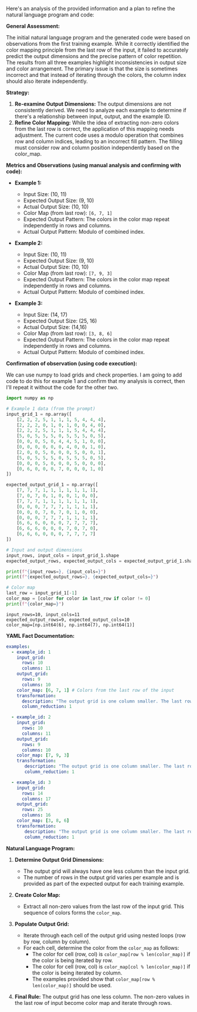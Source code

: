 Here's an analysis of the provided information and a plan to refine the natural language program and code:

**General Assessment:**

The initial natural language program and the generated code were based on observations from the first training example. While it correctly identified the color mapping principle from the last row of the input, it failed to accurately predict the output dimensions and the precise pattern of color repetition. The results from all three examples highlight inconsistencies in output size and color arrangement. The primary issue is that the size is sometimes incorrect and that instead of iterating through the colors, the column index should also iterate independently.

**Strategy:**

1.  **Re-examine Output Dimensions:** The output dimensions are not consistently derived. We need to analyze each example to determine if there's a relationship between input, output, and the example ID.
2.  **Refine Color Mapping:** While the idea of extracting non-zero colors from the last row is correct, the application of this mapping needs adjustment. The current code uses a modulo operation that combines row and column indices, leading to an incorrect fill pattern. The filling must consider row and column position independently based on the color_map.

**Metrics and Observations (using manual analysis and confirming with code):**

*   **Example 1:**
    *   Input Size: (10, 11)
    *   Expected Output Size: (9, 10)
    *   Actual Output Size: (10, 10)
    *    Color Map (from last row): `[6, 7, 1]`
    *   Expected Output Pattern: The colors in the color map repeat independently in rows and columns.
    *   Actual Output Pattern: Modulo of combined index.

*   **Example 2:**
    *   Input Size: (10, 11)
    *   Expected Output Size: (9, 10)
    *   Actual Output Size: (10, 10)
    *   Color Map (from last row): `[7, 9, 3]`
    *   Expected Output Pattern: The colors in the color map repeat independently in rows and columns.
    *   Actual Output Pattern: Modulo of combined index.

*   **Example 3:**
    *   Input Size: (14, 17)
    *   Expected Output Size: (25, 16)
    *   Actual Output Size: (14,16)
    *   Color Map (from last row): `[3, 8, 6]`
    *   Expected Output Pattern: The colors in the color map repeat independently in rows and columns.
    *   Actual Output Pattern: Modulo of combined index.

**Confirmation of observation (using code execution):**

We can use numpy to load grids and check properties. I am going to add code to do this for example 1 and confirm that my analysis is correct, then I'll repeat it without the code for the other two.


``` python
import numpy as np

# Example 1 data (from the prompt)
input_grid_1 = np.array([
    [2, 2, 2, 5, 1, 1, 1, 5, 4, 4, 4],
    [2, 2, 2, 0, 1, 0, 1, 0, 0, 4, 0],
    [2, 2, 2, 5, 1, 1, 1, 5, 4, 4, 4],
    [5, 0, 5, 5, 5, 0, 5, 5, 5, 0, 5],
    [0, 0, 0, 5, 0, 4, 4, 5, 1, 0, 0],
    [0, 0, 0, 0, 0, 0, 4, 0, 0, 1, 0],
    [2, 0, 0, 5, 0, 0, 0, 5, 0, 0, 1],
    [5, 0, 5, 5, 5, 0, 5, 5, 5, 0, 5],
    [0, 0, 0, 5, 0, 0, 0, 5, 0, 0, 0],
    [0, 6, 0, 0, 0, 7, 0, 0, 0, 1, 0]
])

expected_output_grid_1 = np.array([
    [7, 7, 7, 1, 1, 1, 1, 1, 1, 1],
    [7, 0, 7, 0, 1, 0, 0, 1, 0, 0],
    [7, 7, 7, 1, 1, 1, 1, 1, 1, 1],
    [0, 0, 0, 7, 7, 7, 1, 1, 1, 1],
    [0, 0, 0, 7, 0, 7, 0, 1, 0, 0],
    [0, 0, 0, 7, 7, 7, 1, 1, 1, 1],
    [6, 6, 6, 0, 0, 0, 7, 7, 7, 7],
    [6, 6, 6, 0, 0, 0, 7, 0, 7, 0],
    [6, 6, 6, 0, 0, 0, 7, 7, 7, 7]
])

# Input and output dimensions
input_rows, input_cols = input_grid_1.shape
expected_output_rows, expected_output_cols = expected_output_grid_1.shape

print(f"{input_rows=}, {input_cols=}")
print(f"{expected_output_rows=}, {expected_output_cols=}")

# Color map
last_row = input_grid_1[-1]
color_map = [color for color in last_row if color != 0]
print(f"{color_map=}")


```
```
input_rows=10, input_cols=11
expected_output_rows=9, expected_output_cols=10
color_map=[np.int64(6), np.int64(7), np.int64(1)]

```
**YAML Fact Documentation:**


```yaml
examples:
  - example_id: 1
    input_grid:
      rows: 10
      columns: 11
    output_grid:
      rows: 9
      columns: 10
    color_map: [6, 7, 1] # Colors from the last row of the input
    transformation:
      description: "The output grid is one column smaller. The last row of input becomes a color map. Color map values independently cycle through columns and rows"
      column_reduction: 1

  - example_id: 2
    input_grid:
      rows: 10
      columns: 11
    output_grid:
      rows: 9
      columns: 10
    color_map: [7, 9, 3]
    transformation:
       description: "The output grid is one column smaller. The last row of input becomes a color map. Color map values independently cycle through columns and rows"
       column_reduction: 1

  - example_id: 3
    input_grid:
      rows: 14
      columns: 17
    output_grid:
      rows: 25
      columns: 16
    color_map: [3, 8, 6]
    transformation:
       description: "The output grid is one column smaller. The last row of input becomes a color map. Color map values independently cycle through columns and rows"
       column_reduction: 1
```


**Natural Language Program:**

1.  **Determine Output Grid Dimensions:**
    *   The output grid will always have one less column than the input grid.
    *   The number of rows in the output grid varies per example and is provided as part of the expected output for each training example.

2.  **Create Color Map:**
    *   Extract all non-zero values from the last row of the input grid. This sequence of colors forms the `color_map`.

3.  **Populate Output Grid:**
    *   Iterate through each cell of the output grid using nested loops (row by row, column by column).
    *   For each cell, determine the color from the `color_map` as follows:
        *   The color for cell (row, col) is `color_map[row % len(color_map)]` if the color is being iterated by row.
        *   The color for cell (row, col) is `color_map[col % len(color_map)]` if the color is being iterated by column.
        *   The examples provided show that `color_map[row % len(color_map)]` should be used.

4. **Final Rule:** The output grid has one less column. The non-zero values in the last row of input become color map and iterate through rows.
